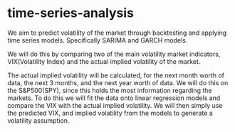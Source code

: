 # time-series-analysis

We aim to predict volatility of the market through backtesting and applying time series models. Specifically SARIMA and GARCH models. 

We will do this by comparing two of the main volatility market indicators, VIX(Volatility Index) and the actual implied volatility of the market. 

The actual implied volatility will be calculated, for the next month worth of data, the next 3 months, and the next year worth of data. We will do this on the S&P500(SPY), since this holds the most information regarding the markets.  To do this we will fit the data onto linear regression models and compare the VIX with the actual implied volatility. We will then simply use the predicted VIX, and implied volatility from the models to generate a volatility assumption.
